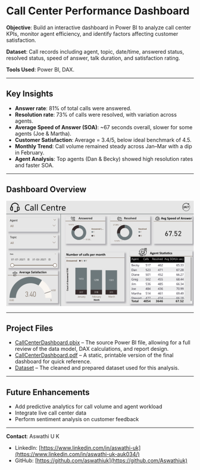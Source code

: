 # Call Center Performance Dashboard 

**Objective**: Build an interactive dashboard in Power BI to analyze call center KPIs, monitor agent efficiency, and identify factors affecting customer satisfaction.  

**Dataset**: Call records including agent, topic, date/time, answered status, resolved status, speed of answer, talk duration, and satisfaction rating.  

**Tools Used**: Power BI, DAX.  

---

## Key Insights
- **Answer rate**: 81% of total calls were answered.  
- **Resolution rate**: 73% of calls were resolved, with variation across agents.  
- **Average Speed of Answer (SOA)**: ~67 seconds overall, slower for some agents (Joe & Martha).  
- **Customer Satisfaction**: Average = 3.4/5, below ideal benchmark of 4.5.  
- **Monthly Trend**: Call volume remained steady across Jan–Mar with a dip in February.  
- **Agent Analysis**: Top agents (Dan & Becky) showed high resolution rates and faster SOA.  

---

## Dashboard Overview
![A screenshot of the Power BI dashboard showing key call center metrics](images/dashboard.png)

---

## Project Files
- [CallCenterDashboard.pbix](reports/Call_Center.pbix) – The source Power BI file, allowing for a full review of the data model, DAX calculations, and report design.
- [CallCenterDashboard.pdf](reports/Call_Center_Dashboard.pdf) – A static, printable version of the final dashboard for quick reference.  
- [Dataset](dataset/Call-Center-Dataset.xlsx) – The cleaned and prepared dataset used for this analysis. 

---

## Future Enhancements

- Add predictive analytics for call volume and agent workload  
- Integrate live call center data  
- Perform sentiment analysis on customer feedback  

---


**Contact**: Aswathi U K  
- LinkedIn: [https://www.linkedin.com/in/aswathi-uk](https://www.linkedin.com/in/aswathi-uk-auk034/)  
- GitHub: [https://github.com/aswathiuk](https://github.com/Aswathiuk)  
